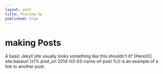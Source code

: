 ```yaml
---
layout: post
title: Posting Up
published: true
---
```


# making Posts

A basic Jekyll site usually looks something like this shouldn't it?
[Here]({{ site.baseurl }}{% post_url 2014-03-03-name-of-post %}) is an example of a link to another post.

